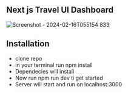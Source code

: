 ## Next js Travel UI Dashboard

![Screenshot - 2024-02-16T055154 833](https://github.com/pepplerex/travel-thrillers/assets/107540519/7a78280c-f65e-475f-9c26-87e06d0edb80)

## Installation
- clone repo
- in your terminal run npm install
- Dependecies will install
- Now run npm run dev ti get started
- Server will start and run on localhost:3000
